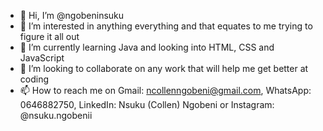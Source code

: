 - 👋 Hi, I’m @ngobeninsuku
- 👀 I’m interested in anything everything and that equates to me trying to figure it all out
- 🌱 I’m currently learning Java and looking into HTML, CSS and JavaScript
- 💞️ I’m looking to collaborate on any work that will help me get better at coding
- 📫 How to reach me on Gmail: ncollenngobeni@gmail.com, WhatsApp: 0646882750, LinkedIn: Nsuku (Collen) Ngobeni or Instagram: @nsuku.ngobenii

<!---
ngobeninsuku/ngobeninsuku is a ✨ special ✨ repository because its `README.md` (this file) appears on your GitHub profile.
You can click the Preview link to take a look at your changes.
--->
